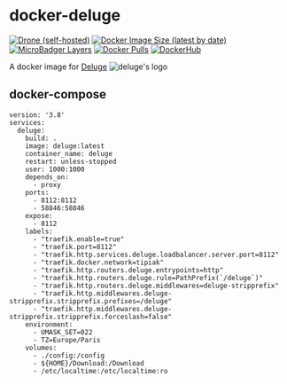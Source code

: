 # docker-deluge
[![Drone (self-hosted)](https://img.shields.io/drone/build/docker/deluge?server=https%3A%2F%2Fdrone.c0de.in&style=flat-square)](https://drone.c0de.in/docker/deluge)
[![Docker Image Size (latest by date)](https://img.shields.io/docker/image-size/j33r/deluge?style=flat-square)](https://microbadger.com/images/j33r/deluge)
[![MicroBadger Layers](https://img.shields.io/microbadger/layers/j33r/deluge?style=flat-square)](https://microbadger.com/images/j33r/deluge)
[![Docker Pulls](https://img.shields.io/docker/pulls/j33r/deluge?style=flat-square)](https://hub.docker.com/r/j33r/deluge)
[![DockerHub](https://img.shields.io/badge/Dockerhub-j33r/deluge-%232496ED?logo=docker&style=flat-square)](https://hub.docker.com/r/j33r/deluge)

A docker image for [Deluge](https://deluge-torrent.org/) ![deluge's logo](https://user-images.githubusercontent.com/10530469/79228210-5ae36180-7e61-11ea-8f72-276e6197f011.png)

## docker-compose

```
version: '3.8'
services:
  deluge:
    build: .
    image: deluge:latest
    container_name: deluge
    restart: unless-stopped
    user: 1000:1000
    depends_on:
      - proxy
    ports:
      - 8112:8112
      - 58846:58846
    expose:
      - 8112
    labels:
      - "traefik.enable=true"
      - "traefik.port=8112"
      - "traefik.http.services.deluge.loadbalancer.server.port=8112"
      - "traefik.docker.network=tipiak"
      - "traefik.http.routers.deluge.entrypoints=http"
      - "traefik.http.routers.deluge.rule=PathPrefix(`/deluge`)"
      - "traefik.http.routers.deluge.middlewares=deluge-stripprefix"
      - "traefik.http.middlewares.deluge-stripprefix.stripprefix.prefixes=/deluge"
      - "traefik.http.middlewares.deluge-stripprefix.stripprefix.forceslash=false"
    environment:
      - UMASK_SET=022
      - TZ=Europe/Paris
    volumes:
      - ./config:/config
      - ${HOME}/Download:/Download
      - /etc/localtime:/etc/localtime:ro

```
